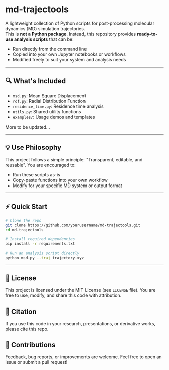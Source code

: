 # md-trajectools

A lightweight collection of Python scripts for post-processing molecular dynamics (MD) simulation trajectories.  
This is **not a Python package**. Instead, this repository provides **ready-to-use analysis scripts** that can be:

- Run directly from the command line
- Copied into your own Jupyter notebooks or workflows
- Modified freely to suit your system and analysis needs

---

## 🔍 What's Included

- `msd.py`: Mean Square Displacement
- `rdf.py`: Radial Distribution Function
- `residence_time.py`: Residence time analysis
- `utils.py`: Shared utility functions
- `examples/`: Usage demos and templates

More to be updated...

---

## 💡 Use Philosophy
This project follows a simple principle: "Transparent, editable, and reusable". You are encouraged to:
- Run these scripts as-is
- Copy-paste functions into your own workflow
- Modify for your specific MD system or output format

---

## ⚡ Quick Start

```bash
# Clone the repo
git clone https://github.com/yourusername/md-trajectools.git
cd md-trajectools

# Install required dependencies
pip install -r requirements.txt

# Run an analysis script directly
python msd.py --traj trajectory.xyz
```
---

## 📜 License
This project is licensed under the MIT License (see `LICENSE` file). You are free to use, modify, and share this code with attribution.

## 📣 Citation
If you use this code in your research, presentations, or derivative works, please cite this repo.

## 🤝 Contributions
Feedback, bug reports, or improvements are welcome. Feel free to open an issue or submit a pull request!
